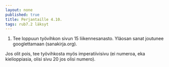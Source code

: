 ```yaml
---
layout: none
published: true
title: Perjantaille 4.10.
tags: rub7.2 läksyt
---
```

1. Tee loppuun työvihkon sivun 15 liikennesanasto. Yläosan sanat joutunee googlettamaan (sanakirja.org).

Jos olit pois, tee työvihkosta myös imperatiivisivu (ei numeroa, eka kielioppiasia, olisi sivu 20 jos olisi numero).
